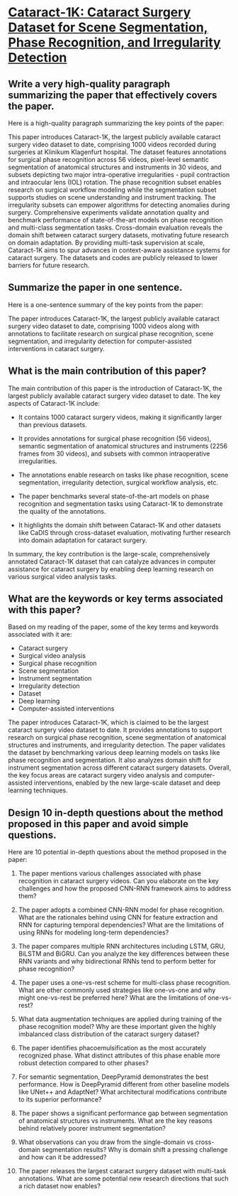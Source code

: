 # [Cataract-1K: Cataract Surgery Dataset for Scene Segmentation, Phase   Recognition, and Irregularity Detection](https://arxiv.org/abs/2312.06295)

## Write a very high-quality paragraph summarizing the paper that effectively covers the paper.

 Here is a high-quality paragraph summarizing the key points of the paper:

This paper introduces Cataract-1K, the largest publicly available cataract surgery video dataset to date, comprising 1000 videos recorded during surgeries at Klinikum Klagenfurt hospital. The dataset features annotations for surgical phase recognition across 56 videos, pixel-level semantic segmentation of anatomical structures and instruments in 30 videos, and subsets depicting two major intra-operative irregularities - pupil contraction and intraocular lens (IOL) rotation. The phase recognition subset enables research on surgical workflow modeling while the segmentation subset supports studies on scene understanding and instrument tracking. The irregularity subsets can empower algorithms for detecting anomalies during surgery. Comprehensive experiments validate annotation quality and benchmark performance of state-of-the-art models on phase recognition and multi-class segmentation tasks. Cross-domain evaluation reveals the domain shift between cataract surgery datasets, motivating future research on domain adaptation. By providing multi-task supervision at scale, Cataract-1K aims to spur advances in context-aware assistance systems for cataract surgery. The datasets and codes are publicly released to lower barriers for future research.


## Summarize the paper in one sentence.

 Here is a one-sentence summary of the key points from the paper:

The paper introduces Cataract-1K, the largest publicly available cataract surgery video dataset to date, comprising 1000 videos along with annotations to facilitate research on surgical phase recognition, scene segmentation, and irregularity detection for computer-assisted interventions in cataract surgery.


## What is the main contribution of this paper?

 The main contribution of this paper is the introduction of Cataract-1K, the largest publicly available cataract surgery video dataset to date. The key aspects of Cataract-1K include:

- It contains 1000 cataract surgery videos, making it significantly larger than previous datasets. 

- It provides annotations for surgical phase recognition (56 videos), semantic segmentation of anatomical structures and instruments (2256 frames from 30 videos), and subsets with common intraoperative irregularities.

- The annotations enable research on tasks like phase recognition, scene segmentation, irregularity detection, surgical workflow analysis, etc.

- The paper benchmarks several state-of-the-art models on phase recognition and segmentation tasks using Cataract-1K to demonstrate the quality of the annotations.

- It highlights the domain shift between Cataract-1K and other datasets like CaDIS through cross-dataset evaluation, motivating further research into domain adaptation for cataract surgery.

In summary, the key contribution is the large-scale, comprehensively annotated Cataract-1K dataset that can catalyze advances in computer assistance for cataract surgery by enabling deep learning research on various surgical video analysis tasks.


## What are the keywords or key terms associated with this paper?

 Based on my reading of the paper, some of the key terms and keywords associated with it are:

- Cataract surgery
- Surgical video analysis
- Surgical phase recognition
- Scene segmentation 
- Instrument segmentation
- Irregularity detection
- Dataset
- Deep learning
- Computer-assisted interventions

The paper introduces Cataract-1K, which is claimed to be the largest cataract surgery video dataset to date. It provides annotations to support research on surgical phase recognition, scene segmentation of anatomical structures and instruments, and irregularity detection. The paper validates the dataset by benchmarking various deep learning models on tasks like phase recognition and segmentation. It also analyzes domain shift for instrument segmentation across different cataract surgery datasets. Overall, the key focus areas are cataract surgery video analysis and computer-assisted interventions, enabled by the new large-scale dataset and deep learning techniques.


## Design 10 in-depth questions about the method proposed in this paper and avoid simple questions.

 Here are 10 potential in-depth questions about the method proposed in the paper:

1. The paper mentions various challenges associated with phase recognition in cataract surgery videos. Can you elaborate on the key challenges and how the proposed CNN-RNN framework aims to address them? 

2. The paper adopts a combined CNN-RNN model for phase recognition. What are the rationales behind using CNN for feature extraction and RNN for capturing temporal dependencies? What are the limitations of using RNNs for modeling long-term dependencies?

3. The paper compares multiple RNN architectures including LSTM, GRU, BiLSTM and BiGRU. Can you analyze the key differences between these RNN variants and why bidirectional RNNs tend to perform better for phase recognition?

4. The paper uses a one-vs-rest scheme for multi-class phase recognition. What are other commonly used strategies like one-vs-one and why might one-vs-rest be preferred here? What are the limitations of one-vs-rest?  

5. What data augmentation techniques are applied during training of the phase recognition model? Why are these important given the highly imbalanced class distribution of the cataract surgery dataset?

6. The paper identifies phacoemulsification as the most accurately recognized phase. What distinct attributes of this phase enable more robust detection compared to other phases?  

7. For semantic segmentation, DeepPyramid demonstrates the best performance. How is DeepPyramid different from other baseline models like UNet++ and AdaptNet? What architectural modifications contribute to its superior performance?

8. The paper shows a significant performance gap between segmentation of anatomical structures vs instruments. What are the key reasons behind relatively poorer instrument segmentation? 

9. What observations can you draw from the single-domain vs cross-domain segmentation results? Why is domain shift a pressing challenge and how can it be addressed?

10. The paper releases the largest cataract surgery dataset with multi-task annotations. What are some potential new research directions that such a rich dataset now enables?
